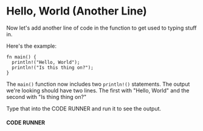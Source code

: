 # Hello, World (Another Line)

Now let's add another line of code in the
function to get used to typing stuff in.

Here's the example:

```rust,noplayground,EXAMPLE1
fn main() {
  println!("Hello, World");
  println!("Is this thing on?");
}
```

The `main()` function now includes two `println!()`
statements. The output we're looking should have two lines.
The first with "Hello, World" and the
second with "Is thing thing on?"

Type that into the CODE RUNNER and
run it to see the output.

#### CODE RUNNER

```rust,editable,CODE1

```
